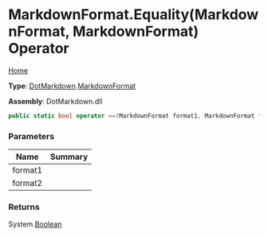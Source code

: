# MarkdownFormat\.Equality\(MarkdownFormat, MarkdownFormat\) Operator

[Home](../../../README.md)

**Type**: [DotMarkdown](../../README.md)\.[MarkdownFormat](../README.md)

**Assembly**: DotMarkdown\.dll

```csharp
public static bool operator ==(MarkdownFormat format1, MarkdownFormat format2)
```

### Parameters

| Name | Summary |
| ---- | ------- |
| format1 | |
| format2 | |

### Returns

System\.[Boolean](https://docs.microsoft.com/en-us/dotnet/api/system.boolean)

